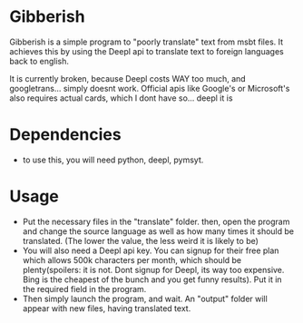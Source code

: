 # Gibberish
Gibberish is a simple program to "poorly translate" text from msbt files. It achieves this by using the Deepl api to translate text to foreign languages back to english.

It is currently broken, because Deepl costs WAY too much, and googletrans... simply doesnt work. Official apis like Google's or Microsoft's also requires actual cards, which I dont have so... deepl it is

# Dependencies
- to use this, you will need python, deepl, pymsyt.

# Usage

- Put the necessary files in the "translate" folder. then, open the program and change the source language as well as how many times it should be translated. (The lower the value, the less weird it is likely to be)
- You will also need a Deepl api key. You can signup for their free plan which allows 500k characters per month, which should be plenty(spoilers: it is not. Dont signup for Deepl, its way too expensive. Bing is the cheapest of the bunch and you get funny results). Put it in the required field in the program.
- Then simply launch the program, and wait. An "output" folder will appear with new files, having translated text. 


